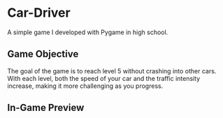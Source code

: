 # Car-Driver
A simple game I developed with Pygame in high school.

## Game Objective
The goal of the game is to reach level 5 without crashing into other cars. With each level, both the speed of your car and the traffic intensity increase, making it more challenging as you progress.

## In-Game Preview

